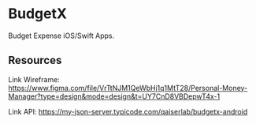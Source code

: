 # BudgetX

Budget Expense iOS/Swift Apps.

## Resources

Link Wireframe:
https://www.figma.com/file/VrTtNJM1QeWbHj1q1MtT28/Personal-Money-Manager?type=design&mode=design&t=UY7CnD8VBDepwT4x-1

Link API:
https://my-json-server.typicode.com/qaiserlab/budgetx-android
